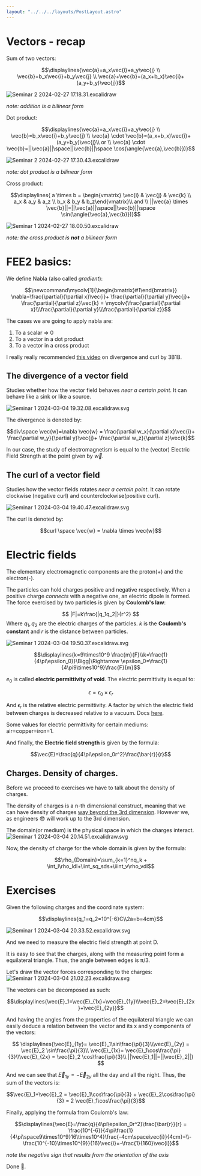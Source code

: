 ```yaml
---
layout: "../../../layouts/PostLayout.astro"
---
```


# Vectors - recap

Sum of two vectors:

$$\displaylines{\vec{a}=a_x\vec{i}+a_y\vec{j} \\ \vec{b}=b_x\vec{i}+b_y\vec{j} \\ \vec{a}+\vec{b}=(a_x+b_x)\vec{i}+(a_y+b_y)\vec{j}}$$

![Seminar 2 2024-02-27 17.18.31.excalidraw](/Seminar%202%202024-02-27%2017.18.31.excalidraw.svg)

_note: addition is a bilinear form_

Dot product:

$$\displaylines{\vec{a}=a_x\vec{i}+a_y\vec{j} \\ \vec{b}=b_x\vec{i}+b_y\vec{j} \\ \vec{a} \cdot \vec{b}=(a_x+b_x)\vec{i}+(a_y+b_y)\vec{j}\\ or \\ \vec{a} \cdot \vec{b}=||\vec{a}||\space||\vec{b}||\space \cos(\angle{\vec{a},\vec{b}})}$$

![Seminar 2 2024-02-27 17.30.43.excalidraw](/Seminar%202%202024-02-27%2017.30.43.excalidraw.svg)

_note: dot product is a bilinear form_

Cross product:

$$\displaylines{ a \times b = \begin{vmatrix} \vec{i} & \vec{j} & \vec{k} \\ a_x & a_y & a_z \\ b_x & b_y & b_z\end{vmatrix}\\ and \\ ||\vec{a} \times \vec{b}||=||\vec{a}||\space||\vec{b}||\space \sin(\angle{\vec{a},\vec{b}})}$$

![Seminar 1 2024-02-27 18.00.50.excalidraw](/Seminar%201%202024-02-27%2018.00.50.excalidraw.svg)

_note: the cross product is **not** a bilinear form_

# FEE2 basics:

We define Nabla (also called _gradient_):

$$\newcommand\mycolv[1]{\begin{bmatrix}#1\end{bmatrix}} \nabla=\frac{\partial}{\partial x}\vec{i}+ \frac{\partial}{\partial y}\vec{j}+ \frac{\partial}{\partial z}\vec{k} = \mycolv{\frac{\partial}{\partial x}\\\frac{\partial}{\partial y}\\\frac{\partial}{\partial z}}$$

The cases we are going to apply nabla are:

1. To a scalar => 0
2. To a vector in a dot product
3. To a vector in a cross product

I really really recommended [this video](https://www.youtube.com/watch?v=rB83DpBJQsE&pp=ygUbM2JsdWUxYnJvd24gZGl2ZXJnZW5jZSBjdXJs) on divergence and curl by 3B1B.

## The divergence of a vector field

Studies whether how the vector field behaves _near a certain point_.
It can behave like a sink or like a source.

![Seminar 1 2024-03-04 19.32.08.excalidraw.svg](/Seminar%201%202024-03-04%2019.32.08.excalidraw.svg)

The divergence is denoted by:

$$div\space \vec{w}=\nabla \vec{w} = \frac{\partial w_x}{\partial x}\vec{i}+ \frac{\partial w_y}{\partial y}\vec{j}+ \frac{\partial w_z}{\partial z}\vec{k}$$

In our case, the study of electromagnetism is equal to the (vector) Electric Field Strength at the point given by $\vec{w}$.

## The curl of a vector field

Studies how the vector fields rotates _near a certain point_.
It can rotate clockwise (negative curl) and counterclockwise(positive curl).

![Seminar 1 2024-03-04 19.40.47.excalidraw.svg](/Seminar%201%202024-03-04%2019.40.47.excalidraw.svg)

The curl is denoted by:

$$curl \space \vec{w} = \nabla \times \vec{w}$$

# Electric fields

The elementary electromagnetic components are the proton(+) and the electron(-).

The particles can hold charges positive and negative respectively. When a positive charge _connects_ with a negative one, an electric dipole is formed.
The force exercised by two particles is given by **Coulomb's law**:

$$ |F|=k\frac{|q_1q_2|}{r^2} $$
Where $q_1,q_2$ are the electric charges of the particles. $k$ is the **Coulomb's constant** and $r$ is the distance between particles.

![Seminar 1 2024-03-04 19.50.37.excalidraw.svg](/Seminar%201%202024-03-04%2019.50.37.excalidraw.svg)

$$\displaylines{k=9\times10^9 \frac{m}{F}\\k=\frac{1}{4\pi\epsilon_0}}\Bigg|\Rightarrow \epsilon_0=\frac{1}{4\pi9\times10^9}\frac{F}{m}$$

$e_0$ is called **electric permittivity of void**.
The electric permittivity is equal to:

$$\epsilon = \epsilon_0\times\epsilon_r$$

And $\epsilon_r$ is the relative electric permittivity. A factor by which the electric field between charges is decreased relative to a vacuum. Docs [here](https://www.google.com/url?sa=t&rct=j&q=&esrc=s&source=web&cd=&cad=rja&uact=8&ved=2ahUKEwiH0ef8l9uEAxXSQvEDHf4uBP0QFnoECBsQAw&url=https%3A%2F%2Fen.wikipedia.org%2Fwiki%2FRelative_permittivity%23%3A~%3Atext%3DRelative%2520permittivity%2520is%2520the%2520factor%2Chas%2520vacuum%2520as%2520its%2520dielectric.&usg=AOvVaw1bbwmtFwPfoJwLYS1vSkqe&opi=89978449).

Some values for electric permittivity for certain mediums: air=copper=iron=1.

And finally, the **Electric field strength** is given by the formula:

$$\vec{E}=\frac{q}{4\pi\epsilon_0r^2}\frac{\bar{r}}{r}$$

## Charges. Density of charges.

Before we proceed to exercises we have to talk about the density of charges.

The density of charges is a n-th dimensional construct, meaning that we can have density of charges [way beyond the 3rd dimension](https://en.wikipedia.org/wiki/Four-current#:~:text=In%20special%20and%20general%20relativity,unit%20time%20per%20unit%20area.). However we, as engineers 😎 will work up to the 3rd dimension.

The domain(or medium) is the physical space in which the charges interact.
![Seminar 1 2024-03-04 20.14.51.excalidraw.svg](/Seminar%201%202024-03-04%2020.14.51.excalidraw.svg)

Now, the density of charge for the whole domain is given by the formula:

$$\rho_{Domain}=\sum_{k=1}^nq_k + \int_l\rho_ldl+\iint_sq_sds+\iiint_v\rho_vdl$$

# Exercises

Given the following charges and the coordinate system:

$$\displaylines{q_1=q_2=10^{-6}C\\2a=b=4cm}$$

![Seminar 1 2024-03-04 20.33.52.excalidraw.svg](/Seminar%201%202024-03-04%2020.33.52.excalidraw.svg)

And we need to measure the electric field strength at point D.

It is easy to see that the charges, along with the measuring point form a equilateral triangle. Thus, the angle between edges is π/3.

Let's draw the vector forces corresponding to the charges:
![Seminar 1 2024-03-04 21.02.23.excalidraw.svg](/Seminar%201%202024-03-04%2021.02.23.excalidraw.svg)

The vectors can be decomposed as such:

$$\displaylines{\vec{E}_1=\vec{E}_{1x}+\vec{E}_{1y}\\\vec{E}_2=\vec{E}_{2x}+\vec{E}_{2y}}$$

And having the angles from the properties of the equilateral triangle we can easily deduce a relation between the vector and its x and y components of the vectors:

$$
\displaylines{\vec{E}_{1y}= \vec{E}_1\sin\frac{\pi}{3}\\\vec{E}_{2y} = \vec{E}_2 \sin\frac{\pi}{3}\\
\vec{E}_{1x}= \vec{E}_1\cos\frac{\pi}{3}\\\vec{E}_{2x} = \vec{E}_2 \cos\frac{\pi}{3}\\
||\vec{E}_1||=||\vec{E}_2||}
$$

And we can see that $\vec{E}_{1y}=-\vec{E}_{2y}$ all the day and all the night. Thus, the sum of the vectors is:

$$\vec{E}_1+\vec{E}_2 = \vec{E}_1\cos\frac{\pi}{3} + \vec{E}_2\cos\frac{\pi}{3} = 2 \vec{E}_1\cos\frac{\pi}{3}$$

Finally, applying the formula from Coulomb's law:

$$\displaylines{\vec{E}=\frac{q}{4\pi\epsilon_0r^2}\frac{\bar{r}}{r} = \frac{10^{-6}}{4\pi\frac{1}{4\pi\space9\times10^9}16\times10^4}\frac{-4cm\space\vec{i}}{4cm}=\\-\frac{10^{-10}\times10^{9}}{16}\vec{i}=-\frac{1}{160}\vec{i}}$$

_note the negative sign that results from the orientation of the axis_

Done 🥳.
